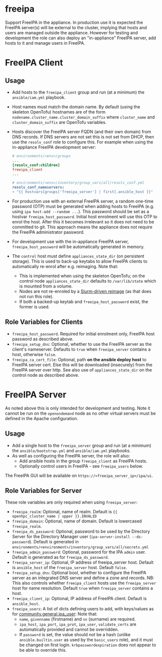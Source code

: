 
# freeipa

Support FreeIPA in the appliance. In production use it is expected the FreeIPA server(s) will be external to the cluster, implying that hosts and users are managed outside the appliance. However for testing and development the role can also deploy an "in-appliance" FreeIPA server, add hosts to it and manage users in FreeIPA.

# FreeIPA Client

## Usage
- Add hosts to the `freeipa_client` group and run (at a minimum) the `ansible/iam.yml` playbook.
- Host names must match the domain name. By default (using the skeleton OpenTofu) hostnames are of the form `nodename.cluster_name.cluster_domain_suffix` where `cluster_name` and `cluster_domain_suffix` are OpenTofu variables.
- Hosts discover the FreeIPA server FQDN (and their own domain) from DNS records. If DNS servers are not set this is not set from DHCP, then use the `resolv_conf` role to configure this. For example when using the in-appliance FreeIPA development server:
  
  ```ini
  # environments/<env>/groups
  ...
  [resolv_conf:children]
  freeipa_client
  ...
  ```

  ```yaml
  # environments/<env>/inventory/group_vars/all/resolv_conf.yml
  resolv_conf_nameservers:
  - "{{ hostvars[groups['freeipa_server'] | first].ansible_host }}"
  ```


- For production use with an external FreeIPA server, a random one-time password (OTP) must be generated when adding hosts to FreeIPA (e.g. using `ipa host-add --random ...`). This password should be set as a hostvar `freeipa_host_password`. Initial host enrolment will use this OTP to enrol the host. After this it becomes irrelevant so it does not need to be committed to git. This approach means the appliance does not require the FreeIPA administrator password.
- For development use with the in-appliance FreeIPA server, `freeipa_host_password` will be automatically generated in memory.
- The `control` host must define `appliances_state_dir` (on persistent storage). This is used to back-up keytabs to allow FreeIPA clients to automatically re-enrol after e.g. reimaging. Note that:
  - This is implemented when using the skeleton OpenTofu; on the control node `appliances_state_dir` defaults to `/var/lib/state` which is mounted from a volume.
  - Nodes are not re-enroled by a [Slurm-driven reimage](../../collections/ansible_collections/stackhpc/slurm_openstack_tools/roles/rebuild/README.md) (as that does not run this role).
  - If both a backed-up keytab and `freeipa_host_password` exist, the former is used.


## Role Variables for Clients

- `freeipa_host_password`. Required for initial enrolment only, FreeIPA host password as described above.
- `freeipa_setup_dns`: Optional, whether to use the FreeIPA server as the client's nameserver. Defaults to `true` when `freeipa_server` contains a host, otherwise `false`.
- `freeipa_ca_cert_file`: Optional, path **on the ansible deploy host** to FreeIPA server cert. Else this will be downloaded (insecurely) from the FreeIPA server over http.
See also use of `appliances_state_dir` on the control node as described above.

# FreeIPA Server
As noted above this is only intended for development and testing. Note it cannot be run on the `openondemand` node as no other virtual servers must be defined in the Apache configuration.

## Usage
- Add a single host to the `freeipa_server` group and run (at a minimum) the `ansible/bootstrap.yml` and `ansible/iam.yml` playbooks.
- As well as configuring the FreeIPA server, the role will also:
  - Add ansible hosts in the group `freeipa_client` as FreeIPA hosts.
  - Optionally control users in FreeIPA - see `freeipa_users` below.

The FreeIPA GUI will be available on `https://<freeipa_server_ip>/ipa/ui`.

## Role Variables for Server

These role variables are only required when using `freeipa_server`:

- `freeipa_realm`: Optional, name of realm. Default is `{{ openhpc_cluster_name | upper }}.INVALID`
- `freeipa_domain`: Optional, name of domain. Default is lowercased `freeipa_realm`.
- `freeipa_ds_password`: Optional, password to be used by the Directory Server for the Directory Manager user (`ipa-server-install --ds-password`). Default is generated in `environments/<environment>/inventory/group_vars/all/secrets.yml`
- `freeipa_admin_password`: Optional, password for the IPA `admin` user. Default is generated as for `freeipa_ds_password`.
- `freeipa_server_ip`: Optional, IP address of freeipa_server host. Default is `ansible_host` of the `freeipa_server` host. Default `false`. 
- `freeipa_setup_dns`: Optional bool, whether to configure the FreeIPA server as an integrated DNS server and define a zone and records. NB: This also controls whether `freeipa_client` hosts use the `freeipa_server` host for name resolution. Default `true` when `freeipa_server` contains a host.
- `freeipa_client_ip`: Optional, IP address of FreeIPA client. Default is `ansible_host`.
- `freeipa_users`: A list of dicts defining users to add, with keys/values as for [community.general.ipa_user](https://docs.ansible.com/ansible/latest/collections/community/general/ipa_user_module.html): Note that:
  - `name`, `givenname` (firstname) and `sn` (surname) are required.
  - `ipa_host`, `ipa_port`, `ipa_prot`, `ipa_user`, `validate_certs` are automatically provided and cannot be overridden.
  - If `password` is set, the value should *not* be a hash (unlike `ansible.builtin.user` as used by the `basic_users` role), and it must be changed on first login. `krbpasswordexpiration` does not appear to be able to override this.
